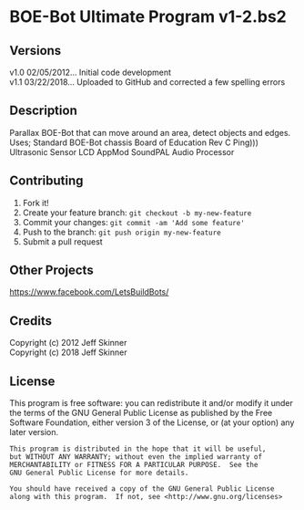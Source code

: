 # BOE-Bot Ultimate Program v1-2.bs2

## Versions

v1.0 02/05/2012... Initial code development  
v1.1 03/22/2018... Uploaded to GitHub and corrected a few spelling errors    

## Description

Parallax BOE-Bot that can move around an area, detect objects and edges.
Uses; Standard BOE-Bot chassis
      Board of Education Rev C
      Ping))) Ultrasonic Sensor
      LCD AppMod
      SoundPAL Audio Processor

## Contributing

1. Fork it!
2. Create your feature branch: `git checkout -b my-new-feature`
3. Commit your changes: `git commit -am 'Add some feature'`
4. Push to the branch: `git push origin my-new-feature`
5. Submit a pull request

## Other Projects

https://www.facebook.com/LetsBuildBots/

## Credits

Copyright (c) 2012 Jeff Skinner  
Copyright (c) 2018 Jeff Skinner  

## License

This program is free software: you can redistribute it and/or modify
    it under the terms of the GNU General Public License as published by
    the Free Software Foundation, either version 3 of the License, or
    (at your option) any later version.

    This program is distributed in the hope that it will be useful,
    but WITHOUT ANY WARRANTY; without even the implied warranty of
    MERCHANTABILITY or FITNESS FOR A PARTICULAR PURPOSE.  See the
    GNU General Public License for more details.

    You should have received a copy of the GNU General Public License
    along with this program.  If not, see <http://www.gnu.org/licenses>

